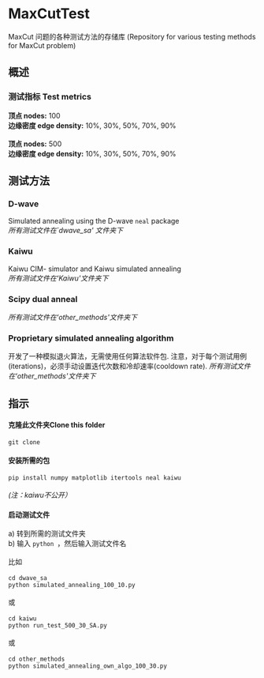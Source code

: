 # MaxCutTest
 MaxCut 问题的各种测试方法的存储库 (Repository for various testing methods for MaxCut problem)

<h2> 概述  </h2>
<h3>测试指标 Test metrics</h3>
 
 
 <b>顶点 nodes:</b> 100
 <br>
 <b>边缘密度 edge density:</b> 10%, 30%, 50%, 70%, 90%
 <br><br>
 <b>顶点 nodes:</b> 500
 <br>
 <b>边缘密度 edge density:</b> 10%, 30%, 50%, 70%, 90%
 
 
<h2>测试方法 </h2>
<h3>D-wave </h3>
Simulated annealing using the D-wave <code>neal</code> package<br>
<em>所有测试文件在`dwave_sa' 文件夹下   </em> 
<br>
<https://github.com/dwavesystems/dwave-neal>

<h3>Kaiwu </h3>
Kaiwu CIM- simulator and Kaiwu simulated annealing  <br>
<em>所有测试文件在‘Kaiwu'文件夹下  </em> 

<h3> Scipy dual anneal </h3>
<em> 所有测试文件在‘other_methods'文件夹下  </em> 
<br>
<https://docs.scipy.org/doc/scipy/reference/generated/scipy.optimize.dual_annealing.html>
<h3> Proprietary simulated annealing algorithm </h3>
 开发了一种模拟退火算法，无需使用任何算法软件包. 注意，对于每个测试用例 (iterations)，必须手动设置迭代次数和冷却速率(cooldown rate).
<em> 所有测试文件在‘other_methods'文件夹下  </em> 

 <h2>指示 </h2>
 <h4>克隆此文件夹Clone this folder</h4>
   <code>git clone</code>  

<h4>安装所需的包 </h4>
  <code>pip install numpy matplotlib itertools neal kaiwu</code> <br><br>
 <em> (注：kaiwu不公开）</em>
  <h4>启动测试文件  </h4>
  a) 转到所需的测试文件夹   <br>
 b) 输入 <code>python </code>，然后输入测试文件名  <br>
<br>
比如 <br><br> 
<code>cd dwave_sa</code><br>
<code>python simulated_annealing_100_10.py</code>
<br><br>
或
<br><br>
<code>cd kaiwu</code><br>
<code>python run_test_500_30_SA.py</code>
<br><br>
或
<br><br>
<code>cd other_methods</code><br>
<code>python simulated_annealing_own_algo_100_30.py</code>
